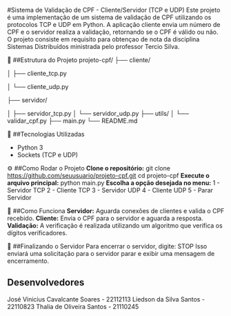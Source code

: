 #Sistema de Validação de CPF - Cliente/Servidor (TCP e UDP)
Este projeto é uma implementação de um sistema de validação de CPF utilizando os protocolos TCP e UDP em Python.
A aplicação cliente envia um número de CPF e o servidor realiza a validação, retornando se o CPF é válido ou não.
O projeto consiste em requisito para obtençao de nota da disciplina Sistemas Distribuídos ministrada pelo professor Tercio Silva.

📂 ##Estrutura do Projeto
projeto-cpf/
├── cliente/

│   ├── cliente_tcp.py

│   └── cliente_udp.py

├── servidor/

│   ├── servidor_tcp.py
│   └── servidor_udp.py
├── utils/
│   └── validar_cpf.py
├── main.py
└── README.md

🚀 ##Tecnologias Utilizadas
- Python 3
- Sockets (TCP e UDP)
  
⚙️ ##Como Rodar o Projeto
**Clone o repositório:**
git clone https://github.com/seuusuario/projeto-cpf.git
cd projeto-cpf
**Execute o arquivo principal:**
python main.py
**Escolha a opção desejada no menu:**
1 - Servidor TCP
2 - Cliente TCP
3 - Servidor UDP
4 - Cliente UDP
5 - Parar Servidor

📝 ##Como Funciona
**Servidor:** Aguarda conexões de clientes e valida o CPF recebido.
**Cliente:** Envia o CPF para o servidor e aguarda a resposta.
**Validação:** A verificação é realizada utilizando um algoritmo que verifica os dígitos verificadores.

🚩 ##Finalizando o Servidor
Para encerrar o servidor, digite: STOP
Isso enviará uma solicitação para o servidor parar e exibir uma mensagem de encerramento.

## Desenvolvedores
José Vinicius Cavalcante Soares - 22112113
Liedson da Silva Santos - 22110823
Thalia de Oliveira Santos - 21110245
